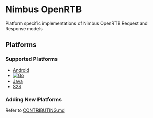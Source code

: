 # Nimbus OpenRTB

Platform specific implementations of Nimbus OpenRTB Request and Response models

## Platforms

### Supported Platforms

- [Android](android)
- [![Go](https://github.com/timehop/nimbus-openrtb/workflows/Go/badge.svg)](go)
- [Java](java)
- [S2S](https://github.com/timehop/nimbus-openrtb/wiki/Nimbus-S2S-Documentation)

### Adding New Platforms

Refer to [CONTRIBUTING.md](.github/CONTRIBUTING.md)
